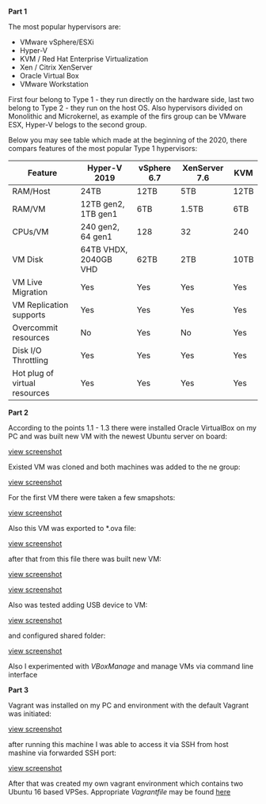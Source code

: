 **Part 1**

The most popular hypervisors are:
- VMware vSphere/ESXi
- Hyper-V
- KVM / Red Hat Enterprise Virtualization
- Xen / Citrix XenServer
- Oracle Virtual Box
- VMware Workstation 

First four belong to Type 1 - they run directly on the hardware side, last two belong to Type 2 - they run on the host OS.
Also hypervisors divided on Monolithic and Microkernel, as example of the firs group can be VMware ESX, Hyper-V belogs to the second group.

Below you may see table which made at the beginning of the 2020, there compars features of the most popular Type 1 hypervisors:

Feature | Hyper-V 2019 | vSphere 6.7 | XenServer 7.6 | KVM |
------- | ------------ | ------------ | ------------ | ------------ |
RAM/Host | 24TB | 12TB | 5TB | 12TB
RAM/VM   | 12TB gen2, 1TB gen1 | 6TB | 1.5TB | 6TB
CPUs/VM | 240 gen2, 64 gen1 |	128 |	32 |	240
VM Disk	| 64TB VHDX, 2040GB VHD |	62TB |	2TB |	10TB
VM Live Migration |	Yes |	Yes |	Yes |	Yes
VM Replication supports |	Yes |	Yes |	Yes |	Yes
Overcommit resources |	No |	Yes |	No |	Yes
Disk I/O Throttling |	Yes |	Yes |	Yes |	Yes
Hot plug of virtual resources |	Yes |	Yes |	Yes |	Yes


**Part 2**

According to the points  1.1 - 1.3 there were installed Oracle VirtualBox on my PC and was built new VM with the newest Ubuntu server on board:

[view screenshot](screenshots/001.JPG)

Existed VM was cloned and both machines was added to the ne group:

[view screenshot](screenshots/002.JPG)

For the first VM there were taken a few smapshots:

[view screenshot](screenshots/003.JPG)

Also this VM was exported to \*.ova file:

[view screenshot](screenshots/004.JPG)

after that from this file there was built new VM:

[view screenshot](screenshots/005.JPG)

[view screenshot](screenshots/006.JPG)

Also was tested adding USB device to VM:

[view screenshot](screenshots/007.JPG)

and configured shared folder:

[view screenshot](screenshots/008.JPG)

Also I experimented with *VBoxManage* and manage VMs via command line interface


**Part 3**

Vagrant was installed on my PC and environment with the default Vagrant was initiated:

[view screenshot](screenshots/009.JPG)

after running this machine I was able to access it via SSH from host mashine via forwarded SSH port:

[view screenshot](screenshots/010.JPG)

After that was created my own vagrant environment which contains two Ubuntu 16 based VPSes. Appropriate *Vagrantfile* may be found [here](Vagrantfile) 




